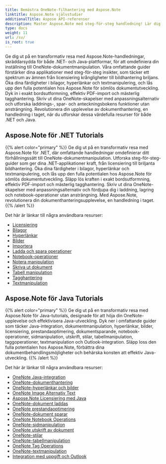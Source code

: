 ```yaml
---
title: Bemästra OneNote-filhantering med Aspose.Note
linktitle: Aspose.Note självstudier
additionalTitle: Aspose API-referenser
description: Master Aspose.Note med steg-för-steg handledning! Lär dig att manipulera OneNote-filer programmatiskt för effektiv dokumentbehandling.
type: docs
weight: 11
url: /sv/
is_root: true
---
```


Ge dig ut på en transformativ resa med Aspose.Note-handledningar, skräddarsydda för både .NET- och Java-plattformar, för att omdefiniera din inställning till OneNote-dokumentmanipulation. Våra omfattande guider förstärker dina applikationer med steg-för-steg insikter, som täcker ett spektrum av ämnen från licensiering krångligheter till bildhantering briljans. Öka dina färdigheter i bilagor, hyperlänkar och textmanipulering, och lås upp den fulla potentialen hos Aspose.Note för sömlös dokumentutveckling. Dyk in i exakt bordsutformning, effektiv PDF-import och mästerlig tagghantering. Skriv ut dina OneNote-skapelser med anpassningsalternativ och utforska laddnings-, spar- och anteckningsbokens funktioner utan ansträngning. Revolutionera din upplevelse av dokumenthantering, en handledning i taget, när du utforskar dessa värdefulla resurser för både .NET och Java.

## Aspose.Note för .NET Tutorials
{{% alert color="primary" %}}
Ge dig ut på en transformativ resa med Aspose.Note för .NET, där omfattande handledningar omdefinierar ditt förhållningssätt till OneNote-dokumentmanipulation. Utforska steg-för-steg-guider som ger dina .NET-applikationer kraft, från licensiering till briljanta bildhantering. Öka dina färdigheter i bilagor, hyperlänkar och textmanipulering, och lås upp den fulla potentialen hos Aspose.Note för sömlös dokumentutveckling. Släpp lös kraften i exakt bordsutformning, effektiv PDF-import och mästerlig tagghantering. Skriv ut dina OneNote-skapelser med anpassningsalternativ och fördjupa dig i laddning, lagring och notebook-operationer utan ansträngning. Med Aspose.Note, revolutionera din dokumenthanteringsupplevelse, en handledning i taget.
{{% /alert %}}

Det här är länkar till några användbara resurser:
 
- [Licensiering](./net/licensing/)
- [Bilagor](./net/attachments/)
- [Hyperlänkar](./net/hyperlinks/)
- [Bilder](./net/images/)
- [Importera](./net/import/)
- [Ladda och spara operationer](./net/loading-and-saving-operations/)
- [Notebook-operationer](./net/notebook-operations/)
- [Notera manipulation](./net/note-manipulation/)
- [Skriva ut dokument](./net/printing-document/)
- [Tabell manipulation](./net/table-manipulation/)
- [Tagghantering](./net/tag-management/)
- [Textmanipulation](./net/text-manipulation/)

## Aspose.Note för Java Tutorials
{{% alert color="primary" %}}
Ge dig ut på en transformativ resa med Aspose.Note för Java-tutorials, designade för att höja din OneNote-upplevelse och effektivisera Java-utveckling. Dyk ner i omfattande guider som täcker Java-integration, dokumentmanipulation, hyperlänkar, bilder, licensiering, prestandaoptimering, dokumentsparande, notebook-operationer, sidmanipulation, utskrift, stilar, tabellmanipulation, taggoperationer, textmanipulation och Outlook-integration. Släpp loss den fulla potentialen hos Aspose.Note, förbättra dina dokumentbehandlingsmöjligheter och behärska konsten att effektiv Java-utveckling. 
{{% /alert %}}

Det här är länkar till några användbara resurser:
 
- [OneNote Java-integration](./java/onenote-java-integration/)
- [OneNote-dokumenthantering](./java/onenote-document-manipulation/)
- [OneNote-hyperlänkar och bilder](./java/onenote-hyperlinks-images/)
- [OneNote Image Alternativ Text](./java/onenote-image-alternative-text/)
- [Aspose.Note Licensiering med Java](./java/licensing-java/)
- [OneNote-dokument laddas](./java/onenote-document-loading/)
- [OneNote prestandaoptimering](./java/onenote-performance-optimization/)
- [OneNote-dokument sparar](./java/onenote-document-saving/)
- [OneNote Notebook Operations](./java/onenote-notebook-operations/)
- [OneNote-sidmanipulation](./java/onenote-page-manipulation/)
- [OneNote utskrift av dokument](./java/onenote-printing-documents/)
- [OneNote-stilar](./java/onenote-styles/)
- [OneNote-tabellmanipulation](./java/onenote-table-manipulation/)
- [OneNote Tag Operations](./java/onenote-tag-operations/)
- [OneNote-textmanipulation](./java/onenote-text-manipulation/)
- [Integration med uppgift och Outlook](./java/task-and-outlook-integration/)
